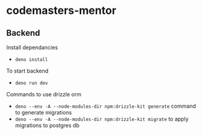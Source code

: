 # codemasters-mentor

## Backend
Install dependancies
* `deno install`

To start backend
* `deno run dev`

Commands to use drizzle orm
* `deno --env -A --node-modules-dir npm:drizzle-kit generate` command to generate migrations
* `deno --env -A --node-modules-dir npm:drizzle-kit migrate` to apply migrations to postgres db